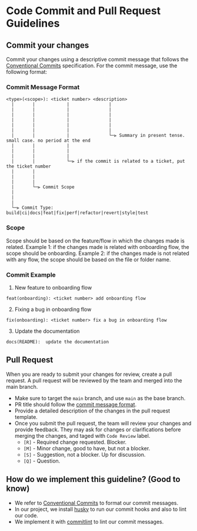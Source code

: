 # Code Commit and Pull Request Guidelines

## Commit your changes

Commit your changes using a descriptive commit message that follows the [Conventional Commits](https://www.conventionalcommits.org/en/v1.0.0/) specification. For the commit message, use the following format:

### <a name="commit-message-format"></a>Commit Message Format

```
<type>(<scope>): <ticket number> <description>
  |       |            |               | 
  |       |            |               |
  |       |            |               |
  |       |            |               |
  |       |            |               |
  |       |            |               |
  |       |            |               └─⫸ Summary in present tense. small case. no period at the end
  |       |            |
  |       |            |
  |       |            | 
  |       |            └─⫸ if the commit is related to a ticket, put the ticket number 
  |       |
  |       |
  |       |
  |       └─⫸ Commit Scope
  |
  |
  |
  └─⫸ Commit Type: build|ci|docs|feat|fix|perf|refactor|revert|style|test

```

### Scope

Scope should be based on the feature/flow in which the changes made is related.
Example 1: if the changes made is related with onboarding flow, the scope should be onboarding.
Example 2: if the changes made is not related with any flow, the scope should be based on the file or folder name.

### Commit Example

1. New feature to onboarding flow

```
feat(onboarding): <ticket number> add onboarding flow
```

2. Fixing a bug in onboarding flow

```
fix(onboarding): <ticket number> fix a bug in onboarding flow
```

3. Update the documentation 

```
docs(README):  update the documentation
```

## Pull Request

When you are ready to submit your changes for review, create a pull request. A pull request will be reviewed by the team and merged into the main branch.

-   Make sure to target the `main` branch, and use `main` as the base branch.
-   PR title should follow the [commit message format](#commit-message-format).
-   Provide a detailed description of the changes in the pull request template.
-   Once you submit the pull request, the team will review your changes and provide feedback. They may ask for changes or clarifications before merging the changes, and taged with  `Code Review` label.
    -   `[R]` - Required change requested. Blocker.
    -   `[M]` - Minor change, good to have, but not a blocker.
    -   `[S]` - Suggestion, not a blocker. Up for discussion.
    -   `[Q]` - Question. 



## How do we implement this guideline? (Good to know)

-   We refer to [Conventional Commits](https://www.conventionalcommits.org/en/v1.0.0/) to format our commit messages.
-   In our project, we install [husky](https://github.com/typicode/husky) to run our commit hooks and also to lint our code.
-   We implement it with [commitlint](https://github.com/conventional-changelog/commitlint) to lint our commit messages.


